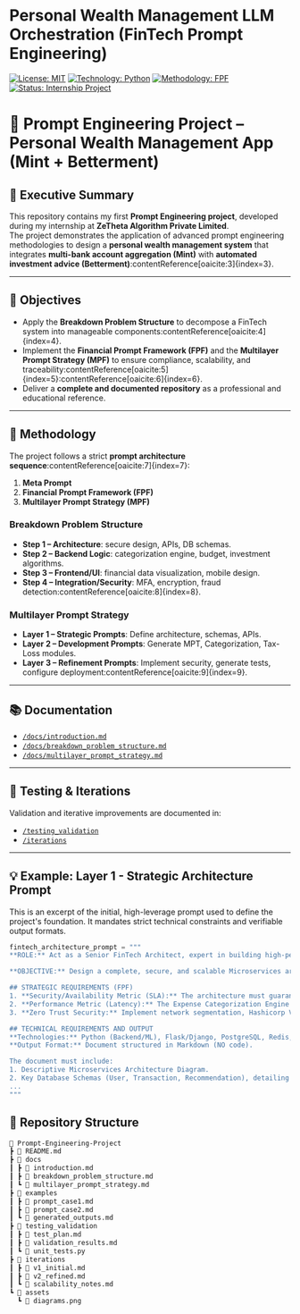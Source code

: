 # Personal Wealth Management LLM Orchestration (FinTech Prompt Engineering)

[![License: MIT](https://img.shields.io/badge/License-MIT-yellow.svg)](https://opensource.org/licenses/MIT)
[![Technology: Python](https://img.shields.io/badge/Python-3.10%2B-blue)]()
[![Methodology: FPF](https://img.shields.io/badge/Methodology-FPF%20%2B%20MultiLayer-orange)]()
[![Status: Internship Project](https://img.shields.io/badge/Status-Completed%20(ZeTheta)-informational)]()

# 🏦 Prompt Engineering Project – Personal Wealth Management App (Mint + Betterment)

## 📌 Executive Summary
This repository contains my first **Prompt Engineering project**, developed during my internship at **ZeTheta Algorithm Private Limited**.  
The project demonstrates the application of advanced prompt engineering methodologies to design a **personal wealth management system** that integrates **multi-bank account aggregation (Mint)** with **automated investment advice (Betterment)**:contentReference[oaicite:3]{index=3}.  

---

## 🎯 Objectives
- Apply the **Breakdown Problem Structure** to decompose a FinTech system into manageable components:contentReference[oaicite:4]{index=4}.  
- Implement the **Financial Prompt Framework (FPF)** and the **Multilayer Prompt Strategy (MPF)** to ensure compliance, scalability, and traceability:contentReference[oaicite:5]{index=5}:contentReference[oaicite:6]{index=6}.  
- Deliver a **complete and documented repository** as a professional and educational reference.  

---

## 🧩 Methodology
The project follows a strict **prompt architecture sequence**:contentReference[oaicite:7]{index=7}:  
1. **Meta Prompt**  
2. **Financial Prompt Framework (FPF)**  
3. **Multilayer Prompt Strategy (MPF)**  

### Breakdown Problem Structure
- **Step 1 – Architecture**: secure design, APIs, DB schemas.  
- **Step 2 – Backend Logic**: categorization engine, budget, investment algorithms.  
- **Step 3 – Frontend/UI**: financial data visualization, mobile design.  
- **Step 4 – Integration/Security**: MFA, encryption, fraud detection:contentReference[oaicite:8]{index=8}.  

### Multilayer Prompt Strategy
- **Layer 1 – Strategic Prompts**: Define architecture, schemas, APIs.  
- **Layer 2 – Development Prompts**: Generate MPT, Categorization, Tax-Loss modules.  
- **Layer 3 – Refinement Prompts**: Implement security, generate tests, configure deployment:contentReference[oaicite:9]{index=9}.  

---

## 📚 Documentation
- [`/docs/introduction.md`](docs/introduction.md)  
- [`/docs/breakdown_problem_structure.md`](docs/breakdown_problem_structure.md)  
- [`/docs/multilayer_prompt_strategy.md`](docs/multilayer_prompt_strategy.md)  

---

## 🧪 Testing & Iterations
Validation and iterative improvements are documented in:  
- [`/testing_validation`](testing_validation/)  
- [`/iterations`](iterations/)  

---

## 💡 Example: Layer 1 - Strategic Architecture Prompt

This is an excerpt of the initial, high-leverage prompt used to define the project's foundation. It mandates strict technical constraints and verifiable output formats.

```python
fintech_architecture_prompt = """
**ROLE:** Act as a Senior FinTech Architect, expert in building high-performance Robo-Advisory systems (Trading/ML) and strict regulatory compliance (PCI DSS, Zero Trust, OAuth 2.0).

**OBJECTIVE:** Design a complete, secure, and scalable Microservices architecture for a Personal Wealth Management application (Mint + Betterment).

## STRATEGIC REQUIREMENTS (FPF)
1. **Security/Availability Metric (SLA):** The architecture must guarantee **99.99% uptime** for the investment engine.
2. **Performance Metric (Latency):** The Expense Categorization Engine (ML) must process 95% of transactions in **less than 500 milliseconds**.
3. **Zero Trust Security:** Implement network segmentation, Hashicorp Vault/AWS Secrets Manager, and **AES-256** encryption for data at rest.

## TECHNICAL REQUIREMENTS AND OUTPUT
**Technologies:** Python (Backend/ML), Flask/Django, PostgreSQL, Redis, Plaid API.
**Output Format:** Document structured in Markdown (NO code).

The document must include:
1. Descriptive Microservices Architecture Diagram.
2. Key Database Schemas (User, Transaction, Recommendation), detailing hashing (Bcrypt) and encrypted fields (AES-256).
...
"""
```

## 📂 Repository Structure

```bash
📂 Prompt-Engineering-Project
┣ 📜 README.md
┣ 📂 docs
┃ ┣ 📜 introduction.md
┃ ┣ 📜 breakdown_problem_structure.md
┃ ┗ 📜 multilayer_prompt_strategy.md
┣ 📂 examples
┃ ┣ 📜 prompt_case1.md
┃ ┣ 📜 prompt_case2.md
┃ ┗ 📜 generated_outputs.md
┣ 📂 testing_validation
┃ ┣ 📜 test_plan.md
┃ ┣ 📜 validation_results.md
┃ ┗ 📜 unit_tests.py
┣ 📂 iterations
┃ ┣ 📜 v1_initial.md
┃ ┣ 📜 v2_refined.md
┃ ┗ 📜 scalability_notes.md
┗ 📂 assets
  ┗ 📜 diagrams.png
```

